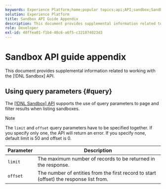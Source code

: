 ```yaml
---
keywords: Experience Platform;home;popular topics;api;API;sandbox;Sandbox;sandboxes;Sandboxes
solution: Experience Platform
title: Sandbox API Guide Appendix
description: This document provides supplemental information related to working with the Sandbox API.
role: Developer
exl-id: 48ffea01-f1b4-48c6-a6f5-c321074023d3
---
```

# Sandbox API guide appendix

This document provides supplemental information related to working with the [!DNL Sandbox] API.

## Using query parameters {#query}

The [[!DNL Sandbox] API](https://www.adobe.io/experience-platform-apis/references/sandbox) supports the use of query parameters to page and filter results when listing sandboxes.

>[!NOTE]
>
>The `limit` and `offset` query parameters have to be specified together. If you specify only one, the API will return an error. If you specify none, default limit is 50 and offset is 0.

| Parameter | Description |
| --- | --- |
| `limit` | The maximum number of records to be returned in the response. |
| `offset` | The number of entities from the first record to start (offset) the response list from. |
